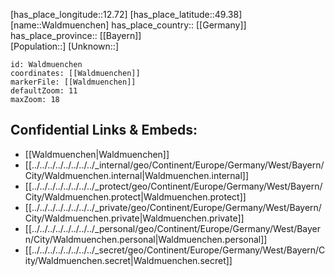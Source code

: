 ﻿---
location: [49.38,12.72] 
mapzoom: [7,12] 
mapmarker: city 
type: City
tags:
- geo/City


SpocWebEntityId: 35414
isDeleted: false
confidential: public

---
[has_place_longitude::12.72] 
[has_place_latitude::49.38] 
[name::Waldmuenchen] 
has_place_country:: [[Germany]]  
has_place_province:: [[Bayern]]  
[Population::] 
[Unknown::] 


```leaflet
id: Waldmuenchen
coordinates: [[Waldmuenchen]] 
markerFile: [[Waldmuenchen]] 
defaultZoom: 11 
maxZoom: 18
```


## Confidential Links & Embeds: 
- [[Waldmuenchen|Waldmuenchen]]  
- [[../../../../../../../../_internal/geo/Continent/Europe/Germany/West/Bayern/City/Waldmuenchen.internal|Waldmuenchen.internal]] 
- [[../../../../../../../../_protect/geo/Continent/Europe/Germany/West/Bayern/City/Waldmuenchen.protect|Waldmuenchen.protect]] 
- [[../../../../../../../../_private/geo/Continent/Europe/Germany/West/Bayern/City/Waldmuenchen.private|Waldmuenchen.private]] 
- [[../../../../../../../../_personal/geo/Continent/Europe/Germany/West/Bayern/City/Waldmuenchen.personal|Waldmuenchen.personal]] 
- [[../../../../../../../../_secret/geo/Continent/Europe/Germany/West/Bayern/City/Waldmuenchen.secret|Waldmuenchen.secret]] 
